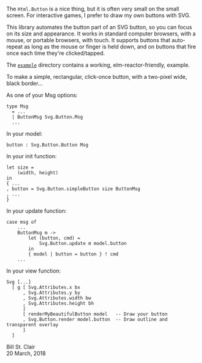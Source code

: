 The `Html.Button` is a nice thing, but it is often very small on the small screen. For interactive games, I prefer to draw my own buttons with SVG.

This library automates the button part of an SVG button, so you can focus on its size and appearance. It works in standard computer browsers, with a mouse, or portable browsers, with touch. It supports buttons that auto-repeat as long as the mouse or finger is held down, and on buttons that fire once each time they're clicked/tapped.

The [`example`](https://github.com/billstclair/elm-svg-button/tree/master/example) directory contains a working, elm-reactor-friendly, example.

To make a simple, rectangular, click-once button, with a two-pixel wide, black border...

As one of your Msg options:

    type Msg
      = ...
      | ButtonMsg Svg.Button.Msg
      ...
    
In your model:

    button : Svg.Button.Button Msg
    
In your init function:

    let size =
        (width, height)
    in
    { ...
    , button = Svg.Button.simpleButton size ButtonMsg
    , ...
    }
    
In your update function:

    case msg of
        ...
        ButtonMsg m ->
            let (button, cmd) =
                Svg.Button.update m model.button
            in
            { model | button = button } ! cmd
        ...

In your view function:

    Svg [...]
      [ g [ Svg.Attributes.x bx
          , Svg.Attributes.y by
          , Svg.Attributes.width bw
          , Svg.Attributes.height bh
          ]
          [ renderMyBeautifulButton model   -- Draw your button
          , Svg.Button.render model.button  -- Draw outline and transparent overlay
          ]
      ]

Bill St. Clair<br/>
20 March, 2018


